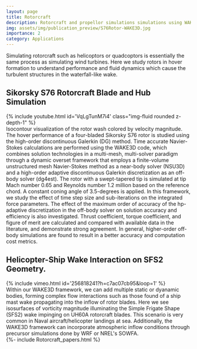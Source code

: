 ```yaml
---
layout: page
title: Rotorcraft
description: Rotorcraft and propellor simulations simulations using WAKE3D.
img: assets/img/publication_preview/S76Rotor-WAKE3D.jpg
importance: 2
category: Applications
---
```


Simulating rotorcraft such as helicoptors or quadcoptors is essentially the same process as simulating wind turbines. 
Here we study rotors in hover formation to understand performance and fluid dynamics which cause the turbulent structures in the waterfall-like wake.

<h2>Sikorsky S76 Rotorcraft Blade and Hub Simulation</h2>
<div class="row">
    <div class="col-sm mt-3 mt-md-0">
	{% include youtube.html id='VqLgTunM7i4' class="img-fluid rounded z-depth-1" %}
    </div>
</div>
<div class="caption">
    Isocontour visualization of the rotor wash colored by velocity magnitude.
</div>
The hover performance of a four-bladed Sikorsky S76 rotor is studied using the high-order discontinuous Galerkin (DG) method. Time accurate Navier-Stokes calculations are performed using the WAKE3D code, which combines solution technologies in a multi-mesh, multi-solver paradigm through a dynamic overset framework that employs a finite-volume unstructured mesh Navier-Stokes method as a near-body solver (NSU3D) and a high-order adaptive discontinuous Galerkin discretization as an off-body solver (dg4est). The rotor with a swept-tapered tip is simulated at tip Mach number 0.65 and Reynolds number 1.2 million based on the reference chord. A constant coning angle of 3.5-degrees is applied. In this framework, we study the effect of time step size and sub-iterations on the integrated force parameters. The effect of the maximum order of accuracy of the hp-adaptive discretization in the off-body solver on solution accuracy and efficiency is also investigated. Thrust coefficient, torque coefficient, and figure of merit are calculated and compared with available data in the literature, and demonstrate strong agreement. In general, higher-order off-body simulations are found to result in a better accuracy and computation cost metrics.

<h2>Helicopter-Ship Wake Interaction on SFS2 Geometry.</h2>
<div class="row">
    <div class="col-sm mt-3 mt-md-0">
        {% include vimeo.html id='256818241?h=c7ac07cb95&loop=1' %}
    </div>
</div>
Within our WAKE3D framework, we can add multiple static or dyanamic bodies, forming complex flow interactions such as those found of a ship mast wake propagating into the inflow of rotor blades. Here we see isosurfaces of vorticity magnitude illuminating the Simple Frigate Shape (SFS2) wake impinging on UH60A rotorcraft blades. This scenario is very common in Naval aircraft/helicopter landings at sea. Additionally, the WAKE3D framework can incorporate atmospheric inflow conditions through precursor simulations done by WRF or NREL's SOWFA.

<article>
    {%- include Rotorcraft_papers.html %}
</article>

